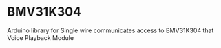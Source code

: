 # BMV31K304
Arduino library for Single wire communicates access to BMV31K304 that Voice Playback Module
